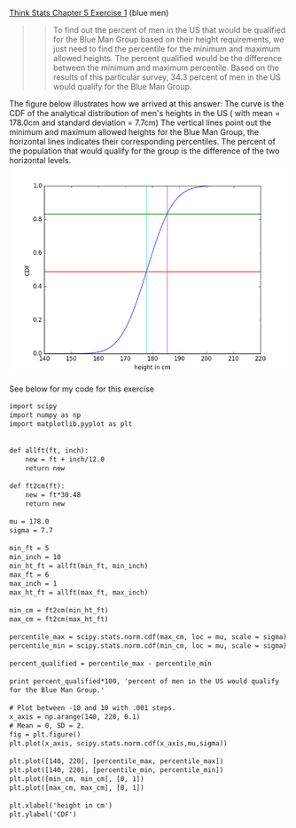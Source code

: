 [Think Stats Chapter 5 Exercise 1](http://greenteapress.com/thinkstats2/html/thinkstats2006.html#toc50) (blue men)

>> To find out the percent of men in the US that would be qualified for the Blue Man Group based on their height requirements, we just need to find the percentile for the minimum and maximum allowed heights.
The percent qualified would be the difference between the minimum and maximum percentile.
Based on the results of this particular survey, 34.3 percent of men in the US would qualify for the Blue Man Group.

The figure below illustrates how we arrived at this answer:
The curve is the CDF of the analytical distribution of men's heights in the US ( with mean = 178.0cm and standard deviation = 7.7cm)
The vertical lines point out the minimum and maximum allowed heights for the Blue Man Group, the horizontal lines indicates their corresponding percentiles. The percent of the population that would qualify for the group is the difference of the two horizontal levels.
![pmf figure](https://github.com/wyz33/dsp/blob/master/img/5-1-blueman.png)

See below for my code for this exercise
```
import scipy
import numpy as np
import matplotlib.pyplot as plt


def allft(ft, inch):
    new = ft + inch/12.0
    return new

def ft2cm(ft):
    new = ft*30.48
    return new
    
mu = 178.0
sigma = 7.7

min_ft = 5
min_inch = 10
min_ht_ft = allft(min_ft, min_inch)
max_ft = 6
max_inch = 1
max_ht_ft = allft(max_ft, max_inch)

min_cm = ft2cm(min_ht_ft)
max_cm = ft2cm(max_ht_ft)

percentile_max = scipy.stats.norm.cdf(max_cm, loc = mu, scale = sigma)
percentile_min = scipy.stats.norm.cdf(min_cm, loc = mu, scale = sigma)

percent_qualified = percentile_max - percentile_min

print percent_qualified*100, 'percent of men in the US would qualify for the Blue Man Group.'

# Plot between -10 and 10 with .001 steps.
x_axis = np.arange(140, 220, 0.1)
# Mean = 0, SD = 2.
fig = plt.figure()
plt.plot(x_axis, scipy.stats.norm.cdf(x_axis,mu,sigma))

plt.plot([140, 220], [percentile_max, percentile_max])
plt.plot([140, 220], [percentile_min, percentile_min])
plt.plot([min_cm, min_cm], [0, 1])
plt.plot([max_cm, max_cm], [0, 1])

plt.xlabel('height in cm')
plt.ylabel('CDF')
```
